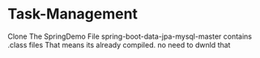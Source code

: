 # Task-Management
Clone The SpringDemo File
spring-boot-data-jpa-mysql-master contains  .class files That means its already compiled. no need to dwnld that 
